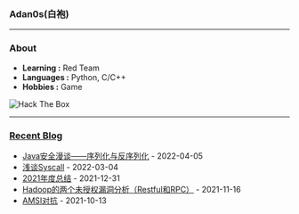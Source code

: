 ### Adan0s(白袍) 

---------------------------------------------------------------------------------------------------------------------------------------------------------------------------------

### About

-  **Learning :** Red Team
-  **Languages :** Python, C/C++ 
-  **Hobbies :** Game
<img src="http://www.hackthebox.eu/badge/image/264981" alt="Hack The Box">

---------------------------------------------------------------------------------------------------------------------------------------------------------------------------------

### [Recent Blog](https://eviladan0s.github.io/)

- [Java安全漫谈——序列化与反序列化](https://eviladan0s.github.io/2022/04/05/java-sec-1/) - 2022-04-05
- [浅谈Syscall](https://eviladan0s.github.io/2022/03/04/about-syscall/) - 2022-03-04
- [2021年度总结](https://eviladan0s.github.io/2021/12/31/my-2021/) - 2021-12-31
- [Hadoop的两个未授权漏洞分析（Restful和RPC）](https://eviladan0s.github.io/2021/11/16/hadoop-unauth-rce/) - 2021-11-16
- [AMSI对抗](https://eviladan0s.github.io/2021/10/13/amsi-bypass/) - 2021-10-13
